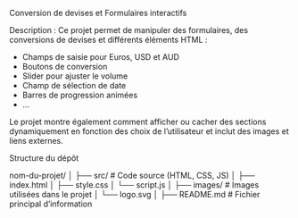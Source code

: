 Conversion de devises et Formulaires interactifs

Description :
Ce projet permet de manipuler des formulaires, des conversions de devises et différents éléments HTML :  
- Champs de saisie pour Euros, USD et AUD  
- Boutons de conversion  
- Slider pour ajuster le volume  
- Champ de sélection de date  
- Barres de progression animées
- ... 

Le projet montre également comment afficher ou cacher des sections dynamiquement en fonction des choix de l’utilisateur et inclut des images et liens externes.

Structure du dépôt

nom-du-projet/
│
├── src/ # Code source (HTML, CSS, JS)
│ ├── index.html
│ ├── style.css
│ └── script.js
│
├── images/ # Images utilisées dans le projet
│ └── logo.svg
│
├── README.md # Fichier principal d’information
